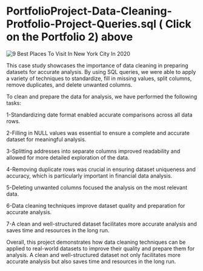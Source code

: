# PortfolioProject-Data-Cleaning-Protfolio-Project-Queries.sql   ( Click on the Portfolio 2) above

![9 Best Places To Visit In New York City In 2020](https://user-images.githubusercontent.com/106580702/231855741-c39caa48-9383-480f-90f7-d8cfd048a8be.jpg)

This case study showcases the importance of data cleaning in preparing datasets for accurate analysis. By using SQL queries, we were able to apply a variety of techniques to standardize, fill in missing values, split columns, remove duplicates, and delete unwanted columns.

To clean and prepare the data for analysis, we have performed the following tasks:

1-Standardizing date format enabled accurate comparisons across all data rows.

2-Filling in NULL values was essential to ensure a complete and accurate dataset for meaningful analysis.

3-Splitting addresses into separate columns improved readability and allowed for more detailed exploration of the data.

4-Removing duplicate rows was crucial in ensuring dataset uniqueness and accuracy, which is particularly important in financial data analysis.

5-Deleting unwanted columns focused the analysis on the most relevant data.

6-Data cleaning techniques improve dataset quality and preparation for accurate analysis.

7-A clean and well-structured dataset facilitates more accurate analysis and saves time and resources in the long run.

Overall, this project demonstrates how data cleaning techniques can be applied to real-world datasets to improve their 
quality and prepare them for analysis. A clean and well-structured dataset not only facilitates more accurate analysis
but also saves time and resources in the long run.
